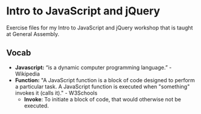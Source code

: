 # Intro to JavaScript and jQuery
Exercise files for my Intro to JavaScript and jQuery workshop that is taught at General Assembly.

## Vocab

* **Javascript:** “is a dynamic computer programming language.” - Wikipedia
* **Function:** "A JavaScript function is a block of code designed to perform a particular task. A JavaScript function is executed when "something" invokes it (calls it)." - W3Schools
  * **Invoke**: To initiate a block of code, that would otherwise not be executed.
